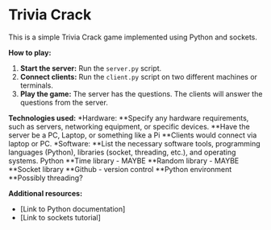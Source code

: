 # Trivia Crack 

This is a simple Trivia Crack game implemented using Python and sockets.

**How to play:**
1. **Start the server:** Run the `server.py` script.
2. **Connect clients:** Run the `client.py` script on two different machines or terminals.
3. **Play the game:** The server has the questions. The clients will answer the questions from the server.

**Technologies used:**
*Hardware:
**Specify any hardware requirements, such as servers, networking equipment, or specific devices.
**Have the server be a PC, Laptop, or something like a Pi
**Clients would connect via laptop or PC.
*Software:
**List the necessary software tools, programming languages (Python), libraries (socket, threading, etc.), and operating systems.
Python
**Time library - MAYBE
**Random library - MAYBE
**Socket library
**Github - version control
**Python environment
**Possibly threading?


**Additional resources:**
* [Link to Python documentation]
* [Link to sockets tutorial]
    
